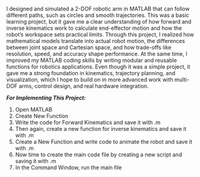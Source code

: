 I designed and simulated a 2-DOF robotic arm in MATLAB that can follow different paths, such as circles and smooth trajectories. This was a basic learning project, but it gave me a clear understanding of how forward and inverse kinematics work to calculate end-effector motion and how the robot’s workspace sets practical limits.
Through this project, I realized how mathematical models translate into actual robot motion, the differences between joint space and Cartesian space, and how trade-offs like resolution, speed, and accuracy shape performance. At the same time, I improved my MATLAB coding skills by writing modular and reusable functions for robotics applications.
Even though it was a simple project, it gave me a strong foundation in kinematics, trajectory planning, and visualization, which I hope to build on in more advanced work with multi-DOF arms, control design, and real hardware integration.

***For Implementing This Project:***
1. Open MATLAB
2. Create New Function
3. Write the code for Forward Kinematics and save it with .m
4. Then again, create a new function for inverse kinematics and save it with .m
5. Create a New Function and write code to animate the robot and save it with .m
6. Now time to create the main code file by creating a new script and saving it with .m
7. In the Command Window, run the main file
